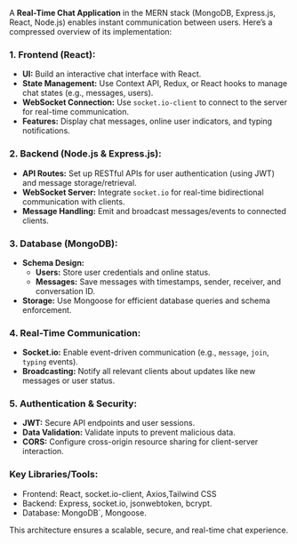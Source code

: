 
A **Real-Time Chat Application** in the MERN stack (MongoDB, Express.js, React, Node.js) enables instant communication between users. Here’s a compressed overview of its implementation:

### 1. **Frontend (React):**
   - **UI:** Build an interactive chat interface with React.
   - **State Management:** Use Context API, Redux, or React hooks to manage chat states (e.g., messages, users).
   - **WebSocket Connection:** Use `socket.io-client` to connect to the server for real-time communication.
   - **Features:** Display chat messages, online user indicators, and typing notifications.

### 2. **Backend (Node.js & Express.js):**
   - **API Routes:** Set up RESTful APIs for user authentication (using JWT) and message storage/retrieval.
   - **WebSocket Server:** Integrate `socket.io` for real-time bidirectional communication with clients.
   - **Message Handling:** Emit and broadcast messages/events to connected clients.

### 3. **Database (MongoDB):**
   - **Schema Design:**
     - **Users:** Store user credentials and online status.
     - **Messages:** Save messages with timestamps, sender, receiver, and conversation ID.
   - **Storage:** Use Mongoose for efficient database queries and schema enforcement.

### 4. **Real-Time Communication:**
   - **Socket.io:** Enable event-driven communication (e.g., `message`, `join`, `typing` events).
   - **Broadcasting:** Notify all relevant clients about updates like new messages or user status.

### 5. **Authentication & Security:**
   - **JWT:** Secure API endpoints and user sessions.
   - **Data Validation:** Validate inputs to prevent malicious data.
   - **CORS:** Configure cross-origin resource sharing for client-server interaction.

### Key Libraries/Tools:
   - Frontend: React, socket.io-client, Axios,Tailwind CSS
   - Backend: Express, socket.io, jsonwebtoken, bcrypt.
   - Database: MongoDB`, Mongoose.

This architecture ensures a scalable, secure, and real-time chat experience.
